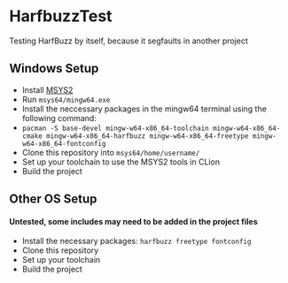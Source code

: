 # HarfbuzzTest
 Testing HarfBuzz by itself, because it segfaults in another project

## Windows Setup
* Install [MSYS2](https://www.msys2.org/)
* Run `msys64/mingw64.exe`
* Install the neccessary packages in the mingw64 terminal using the following command:
* `pacman -S base-devel mingw-w64-x86_64-toolchain mingw-w64-x86_64-cmake mingw-w64-x86_64-harfbuzz mingw-w64-x86_64-freetype mingw-w64-x86_64-fontconfig`
* Clone this repository into `msys64/home/username/`
* Set up your toolchain to use the MSYS2 tools in CLion
* Build the project

## Other OS Setup
#### Untested, some includes may need to be added in the project files

* Install the necessary packages: `harfbuzz freetype fontconfig`
* Clone this repository
* Set up your toolchain
* Build the project
